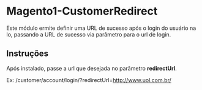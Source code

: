 # Magento1-CustomerRedirect
Este módulo ermite definir uma URL de sucesso após o login do usuário na lo, passando a URL de sucesso via parâmetro para o url de login.

## Instruções
Após instalado, passe a url que desejada no parâmetro **redirectUrl**.

Ex: /customer/account/login/?redirectUrl=http://www.uol.com.br/
